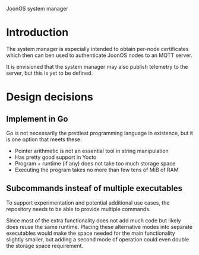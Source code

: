 JoonOS system manager

# Introduction
The system manager is especially intended to obtain per-node
certificates which then can ben used to authenticate JoonOS nodes to
an MQTT server.

It is envisioned that the system manager may also publish telemetry to
the server, but this is yet to be defined.

# Design decisions
## Implement in Go
Go is not necessarily the prettiest programming language in existence,
but it is one option that meets these:

- Pointer arithmetic is not an essential tool in string manipulation
- Has pretty good support in Yocto
- Program + runtime (if any) does not take too much storage space
- Executing the program takes no more than few tens of MiB of RAM

## Subcommands insteaf of multiple executables
To support experimentation and potential additional use cases, the
repository needs to be able to provide multiple commands.

Since most of the extra functionality does not add much code but
likely does reuse the same runtime. Placing these alternative modes
into separate executables would make the space needed for the main
functionality slightly smaller, but adding a second mode of operation
could even double the storage space requirement.
